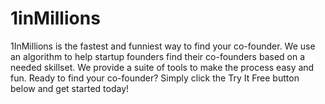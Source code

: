 # 1inMillions
1InMillions is the fastest and funniest way to find your co-founder. We use an algorithm to help startup founders find their co-founders based on a needed skillset. We provide a suite of tools to make the process easy and fun. Ready to find your co-founder? Simply click the Try It Free button below and get started today!
